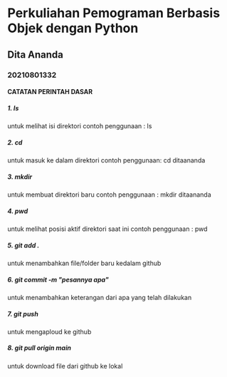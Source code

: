 # Perkuliahan Pemograman Berbasis Objek dengan Python

## Dita Ananda
### 20210801332

#### CATATAN PERINTAH DASAR  

##### 1. ls 
untuk melihat isi direktori
contoh penggunaan : ls 

##### 2. cd 
untuk masuk ke dalam direktori
contoh penggunaan: cd ditaananda

##### 3.  mkdir
untuk membuat direktori baru
contoh penggunaan : mkdir ditaananda

##### 4. pwd
untuk melihat posisi aktif direktori saat ini 
contoh penggunaan : pwd

##### 5. git add .
untuk menambahkan file/folder baru kedalam github

##### 6. git commit -m "pesannya apa"
untuk menambahkan keterangan dari apa yang telah dilakukan 

##### 7. git push 
untuk mengaploud ke github 

##### 8. git pull origin main
untuk download file dari github ke lokal 


